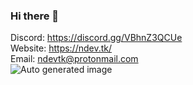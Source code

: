 ### Hi there 👋
Discord: https://discord.gg/VBhnZ3QCUe  
Website: https://ndev.tk/  
Email: ndevtk@protonmail.com  
![Auto generated image](https://raw.githubusercontent.com/NDevTK/NDevTK/master/bg.png)
